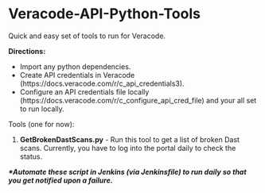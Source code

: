 # Veracode-API-Python-Tools

Quick and easy set of tools to run for Veracode. 

<b>Directions:</b><ul>
<li>Import any python dependencies.</li>
<li>Create API credentials in Veracode (https://docs.veracode.com/r/c_api_credentials3).</li>
<li>Configure an API credentials file locally (https://docs.veracode.com/r/c_configure_api_cred_file) and your all set to run locally. </li>
</ul>

Tools (one for now):<ol>
 <li><b>GetBrokenDastScans.py</b> - Run this tool to get a list of broken Dast scans. Currently, you have to log into the portal daily to check the status. </li>
</ol>

<b><i>*Automate these script in Jenkins (via Jenkinsfile) to run daily so that you get notified upon a failure.</b></i> 
